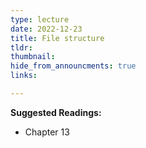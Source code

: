 ```yaml
---
type: lecture
date: 2022-12-23
title: File structure
tldr: 
thumbnail: 
hide_from_announcments: true
links: 

---
```

**Suggested Readings:**
- Chapter 13
